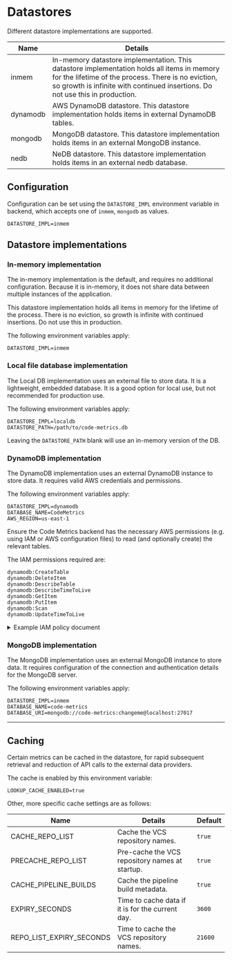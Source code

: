 # Datastores

Different datastore implementations are supported.

| Name     | Details                                                                                                                                                                                                                             |
|----------|-------------------------------------------------------------------------------------------------------------------------------------------------------------------------------------------------------------------------------------|
| inmem    | In-memory datastore implementation.️ This datastore implementation holds all items in memory for the lifetime of the process. There is no eviction, so growth is infinite with continued insertions. Do not use this in production. |
| dynamodb | AWS DynamoDB datastore. This datastore implementation holds items in external DynamoDB tables.                                                                                                                                      |
| mongodb  | MongoDB datastore. This datastore implementation holds items in an external MongoDB instance.                                                                                                                                       |
| nedb     | NeDB datastore. This datastore implementation holds items in an external nedb database.                                                                                                                                             |

## Configuration

Configuration can be set using the `DATASTORE_IMPL` environment variable in backend, which accepts one of `inmem`, `mongodb` as values.

    DATASTORE_IMPL=inmem

## Datastore implementations

### In-memory implementation

The in-memory implementation is the default, and requires no additional configuration. Because it is in-memory, it does not share data between multiple instances of the application.

This datastore implementation holds all items in memory for the lifetime of the process. There is no eviction, so growth is infinite with continued insertions. Do not use this in production.

The following environment variables apply:

    DATASTORE_IMPL=inmem

### Local file database implementation

The Local DB implementation uses an external file to store data. It is a lightweight, embedded database.
It is a good option for local use, but not recommended for production use.

The following environment variables apply:

    DATASTORE_IMPL=localdb
    DATASTORE_PATH=/path/to/code-metrics.db

Leaving the `DATASTORE_PATH` blank will use an in-memory version of the DB.

### DynamoDB implementation

The DynamoDB implementation uses an external DynamoDB instance to store data. It requires valid AWS credentials and permissions.

The following environment variables apply:

    DATASTORE_IMPL=dynamodb
    DATABASE_NAME=CodeMetrics
    AWS_REGION=us-east-1

Ensure the Code Metrics backend has the necessary AWS permissions (e.g. using IAM or AWS configuration files) to read (and optionally create) the relevant tables.

The IAM permissions required are:

```
dynamodb:CreateTable
dynamodb:DeleteItem
dynamodb:DescribeTable
dynamodb:DescribeTimeToLive
dynamodb:GetItem
dynamodb:PutItem
dynamodb:Scan
dynamodb:UpdateTimeToLive
```


<details>
<summary>Example IAM policy document</summary>

This example IAM policy scopes access to tables with names in the format `CodeMetrics_*`, but you can be a specific as required by your environment.
```json
{
  "Version": "2012-10-17",
  "Statement": [
    {
      "Sid": "Stmt1688577177960",
      "Action": [
        "dynamodb:CreateTable",
        "dynamodb:DeleteItem",
        "dynamodb:DescribeTable",
        "dynamodb:DescribeTimeToLive",
        "dynamodb:GetItem",
        "dynamodb:PutItem",
        "dynamodb:Scan",
        "dynamodb:UpdateTimeToLive"
      ],
      "Effect": "Allow",
      "Resource": "arn:aws:dynamodb:us-east-1:000000000000:table/CodeMetrics_*"
    }
  ]
}
```
</details>

### MongoDB implementation

The MongoDB implementation uses an external MongoDB instance to store data. It requires configuration of the connection and authentication details for the MongoDB server.

The following environment variables apply:

    DATASTORE_IMPL=inmem
    DATABASE_NAME=code-metrics
    DATABASE_URI=mongodb://code-metrics:changeme@localhost:27017

---

## Caching

Certain metrics can be cached in the datastore, for rapid subsequent retrieval and reduction of API calls to the external data providers.

The cache is enabled by this environment variable:

    LOOKUP_CACHE_ENABLED=true

Other, more specific cache settings are as follows:

| Name                     | Details                                          | Default |
|--------------------------|--------------------------------------------------|---------|
| CACHE_REPO_LIST          | Cache the VCS repository names.                  | `true`  |
| PRECACHE_REPO_LIST       | Pre-cache the VCS repository names at startup.   | `true`  |
| CACHE_PIPELINE_BUILDS    | Cache the pipeline build metadata.               | `true`  |
| EXPIRY_SECONDS           | Time to cache data if it is for the current day. | `3600`  |
| REPO_LIST_EXPIRY_SECONDS | Time to cache the VCS repository names.          | `21600` |

